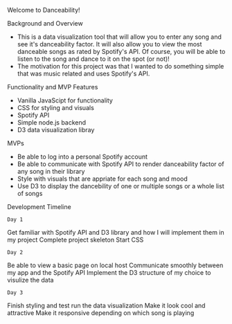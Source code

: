 Welcome to Danceability!

Background and Overview
* This is a data visualization tool that will allow you to enter any song and see it's danceability factor. It will also allow you to view the most danceable songs as rated by Spotify's API. Of course, you will be able to listen to the song and dance to it on the spot (or not)!
* The motivation for this project was that I wanted to do something simple that was music related and uses Spotify's API.

Functionality and MVP Features
* Vanilla JavaScipt for functionality
* CSS for styling and visuals
* Spotify API 
* Simple node.js backend
* D3 data visualization libray

MVPs
* Be able to log into a personal Spotify account
* Be able to communicate with Spotify API to render danceability factor of any song in their library
* Style with visuals that are appriate for each song and mood
* Use D3 to display the dancebility of one or multiple songs or a whole list of songs

Development Timeline

`Day 1`

Get familiar with Spotify API and D3 library and how I will implement them in my project
Complete project skeleton
Start CSS

`Day 2`

Be able to view a basic page on local host
Communicate smoothly between my app and the Spotify API
Implement the D3 structure of my choice to visulize the data

`Day 3`

Finish styling and test run the data visualization
Make it look cool and attractive
Make it responsive depending on which song is playing


